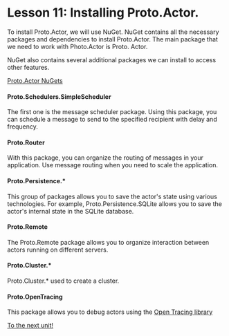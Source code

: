 # Lesson 11: Installing Proto.Actor.

To install Proto.Actor, we will use NuGet. NuGet contains all the necessary packages and dependencies to install Proto.Actor. The main package that we need to work with Photo.Actor is Proto. Actor.

NuGet also contains several additional packages we can install to access other features.

[Proto.Actor NuGets](https://www.nuget.org/profiles/ProtoActor)

#### Proto.Schedulers.SimpleScheduler

The first one is the message scheduler package. Using this package, you can schedule a message to send to the specified recipient with delay and frequency.

#### Proto.Router

With this package, you can organize the routing of messages in your application. Use message routing when you need to scale the application.

#### Proto.Persistence.*

This group of packages allows you to save the actor's state using various technologies. For example, Proto.Persistence.SQLite allows you to save the actor's internal state in the SQLite database.

#### Proto.Remote

The Proto.Remote package allows you to organize interaction between actors running on different servers.

#### Proto.Cluster.*

Proto.Cluster.* used to create a cluster.

#### Proto.OpenTracing

This package allows you to debug actors using the [Open Tracing library](https://opentracing.io/)

[To the next unit!](../../unit-2)
